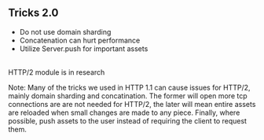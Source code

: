 ## Tricks 2.0

* Do not use domain sharding <!-- .element: class="fragment" -->
* Concatenation can hurt performance <!-- .element: class="fragment" -->
* Utilize Server.push for important assets <!-- .element: class="fragment" -->

<br>

<div class="drupal fragment">HTTP/2 module is in research</div>

Note:
Many of the tricks we used in HTTP 1.1 can cause issues for HTTP/2, mainly domain sharding and concatination. The former will open more tcp connections are are not needed for HTTP/2, the later will mean entire assets are reloaded when small changes are made to any piece. Finally, where possible, push assets to the user instead of requiring the client to request them.
